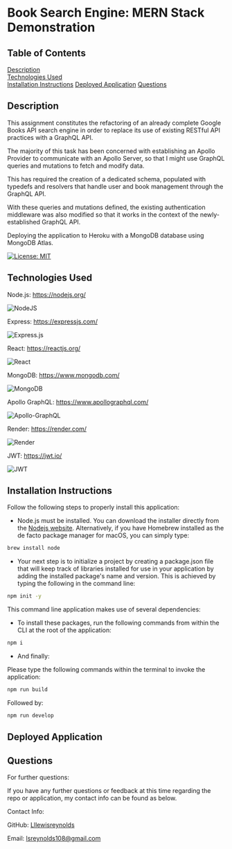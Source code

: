 # Book Search Engine: MERN Stack Demonstration

## Table of Contents
[Description](#description)  
[Technologies Used](#technologies-used)  
[Installation Instructions](#installation-instructions) 
[Deployed Application](#deployed-application)
[Questions](#questions)   
 
## Description

This assignment constitutes the refactoring of an already complete Google Books API search engine in order to replace its use of existing RESTful API practices with a GraphQL API. 

The majority of this task has been concerned with establishing an Apollo Provider to communicate with an Apollo Server, so that I might use GraphQL queries and mutations to fetch and modify data. 

This has required the creation of a dedicated schema, populated with typedefs and resolvers that handle user and book management through the GraphQL API.

With these queries and mutations defined, the existing authentication middleware was also modified so that it works in the context of the newly-established GraphQL API.

Deploying the application to Heroku with a MongoDB database using MongoDB Atlas.

[![License: MIT](https://img.shields.io/badge/License-MIT-yellow.svg)](https://opensource.org/licenses/MIT)

## Technologies Used

Node.js: https://nodejs.org/

![NodeJS](https://img.shields.io/badge/node.js-6DA55F?style=for-the-badge&logo=node.js&logoColor=white)

Express: https://expressjs.com/

![Express.js](https://img.shields.io/badge/express.js-%23404d59.svg?style=for-the-badge&logo=express&logoColor=%2361DAFB)

React: https://reactjs.org/

![React](https://img.shields.io/badge/react-%2320232a.svg?style=for-the-badge&logo=react&logoColor=%2361DAFB)

MongoDB: https://www.mongodb.com/

![MongoDB](https://img.shields.io/badge/MongoDB-%234ea94b.svg?style=for-the-badge&logo=mongodb&logoColor=white)

Apollo GraphQL: https://www.apollographql.com/

![Apollo-GraphQL](https://img.shields.io/badge/-ApolloGraphQL-311C87?style=for-the-badge&logo=apollo-graphql)

Render: https://render.com/

![Render](https://img.shields.io/badge/Render-%46E3B7.svg?style=for-the-badge&logo=render&logoColor=white)

JWT: https://jwt.io/

![JWT](https://img.shields.io/badge/JWT-black?style=for-the-badge&logo=JSON%20web%20tokens)

## Installation Instructions

  Follow the following steps to properly install this application:


  * Node.js must be installed. You can download the installer directly from the [Nodejs website](https://nodejs.org). Alternatively, if you have Homebrew installed as the de facto package manager for macOS, you can simply type:

```bash
brew install node
```

  * Your next step is to initialize a project by creating a package.json file that will keep track of libraries installed for use in your application by adding the installed package's name and version. This is achieved by typing the following in the command line:

```bash
npm init -y
```

  This command line application makes use of several dependencies:

  * To install these packages, run the following commands from within the CLI at the root of the application:

```bash
npm i
```
  * And finally: 

  Please type the following commands within the terminal to invoke the application:

```bash
npm run build
```

Followed by:

```bash
npm run develop
```

## Deployed Application

## Questions
      
  For further questions:

  If you have any further questions or feedback at this time regarding the repo or application, my contact info can be found as below.
  
  Contact Info:

  GitHub: [Lllewisreynolds](https://github.com/Lllewisreynolds)

  Email: [lsreynolds108@gmail.com](mailto:lsreynolds108@gmail.com)